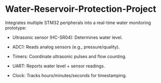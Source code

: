 # Water-Reservoir-Protection-Project
Integrates multiple STM32 peripherals into a real-time water monitoring prototype:

- Ultrasonic sensor (HC-SR04): Determines water level.

- ADC1: Reads analog sensors (e.g., pressure/quality).

- Timers: Coordinate ultrasonic pulses and flow counting.

- UART: Reports water level + sensor readings.

- Clock: Tracks hours/minutes/seconds for timestamping.
